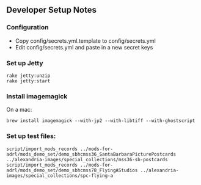 ## Developer Setup Notes

### Configuration
  * Copy config/secrets.yml.template to config/secrets.yml
  * Edit config/secrets.yml and paste in a new secret keys

### Set up Jetty

```
rake jetty:unzip
rake jetty:start
```

### Install imagemagick

On a mac:
```
brew install imagemagick --with-jp2 --with-libtiff --with-ghostscript
```

### Set up test files:

```
script/import_mods_records ../mods-for-adrl/mods_demo_set/demo_sbhcmss36_SantaBarbaraPicturePostcards ../alexandria-images/special_collections/mss36-sb-postcards
script/import_mods_records ../mods-for-adrl/mods_demo_set/demo_sbhcmss78_FlyingAStudios ../alexandria-images/special_collections/spc-flying-a
```

